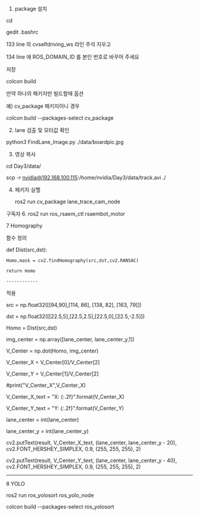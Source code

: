 1. package 설치

cd

gedit .bashrc

133 line 의 cvselfdriving_ws 라인 주석 지우고 

134 line 에 ROS_DOMAIN_ID 를 본인 번호로 바꾸어 주세요

저장

colcon build

만약 하나의 패키지만 빌드할때 옵션

예) cv_package 패키지이니 경우

colcon build --packages-select cv_package


2. lane 검출 및 모터값 확인
   
python3 FindLane_Image.py ./data/boardpic.jpg

3. 영상 복사
   
cd Day3/data/

scp -r nvidia@192.168.100.115:/home/nvidia/Day3/data/track.avi ./

4. 페키지 실핼

   ros2 run cv_package lane_trace_cam_node
   
  구독자
6. ros2 run ros_rsaem_ctl rsaembot_motor

7 Homography

함수 정의

def Dist(src,dst):

    Homo,mask = cv2.findHomography(src,dst,cv2.RANSAC)
    
    return Homo

    ------------

적용

src = np.float32([[94,90],[114, 86], [138, 82], [163, 79]])

dst = np.float32([[22.5,5],[22.5,2.5],[22.5,0],[22.5,-2.5]])

Homo = Dist(src,dst)

img_center = np.array([lane_center, lane_center_y,1])

V_Center = np.dot(Homo, img_center)

V_Center_X = V_Center[0]/V_Center[2]

V_Center_Y = V_Center[1]/V_Center[2]

#print("V_Center_X",V_Center_X)

V_Center_X_text = "X: {:.2f}".format(V_Center_X)

V_Center_Y_text = "Y: {:.2f}".format(V_Center_Y)

lane_center = int(lane_center)

lane_center_y = int(lane_center_y)   

cv2.putText(result, V_Center_X_text, (lane_center, lane_center_y - 20), cv2.FONT_HERSHEY_SIMPLEX, 0.9, (255, 255, 255), 2)

cv2.putText(result, V_Center_Y_text, (lane_center, lane_center_y - 40), cv2.FONT_HERSHEY_SIMPLEX, 0.9, (255, 255, 255), 2)

-----------------------

 8 YOLO

 ros2 run ros_yolosort ros_yolo_node

 colcon build --packages-select ros_yolosort

 
